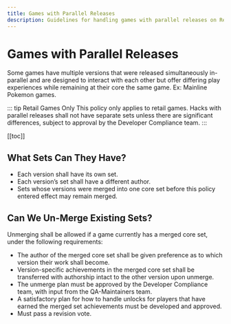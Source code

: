 ```yaml
---
title: Games with Parallel Releases
description: Guidelines for handling games with parallel releases on RetroAchievements, including how new achievement sets should be created and how current achievement sets should be revised.
---
```


# Games with Parallel Releases

Some games have multiple versions that were released simultaneously in-parallel and are designed to interact with each other but offer differing play experiences while remaining at their core the same game. Ex: Mainline Pokemon games.

::: tip Retail Games Only
This policy only applies to retail games. Hacks with parallel releases shall not have separate sets unless there are significant differences, subject to approval by the Developer Compliance team.
:::

[[toc]]

## What Sets Can They Have?

- Each version shall have its own set.
- Each version’s set shall have a different author.
- Sets whose versions were merged into one core set before this policy entered effect may remain merged.

## Can We Un-Merge Existing Sets?

Unmerging shall be allowed if a game currently has a merged core set, under the following requirements:

- The author of the merged core set shall be given preference as to which version their work shall become.
- Version-specific achievements in the merged core set shall be transferred with authorship intact to the other version upon unmerge.
- The unmerge plan must be approved by the Developer Compliance team, with input from the QA-Maintainers team.
- A satisfactory plan for how to handle unlocks for players that have earned the merged set achievements must be developed and approved.
- Must pass a revision vote.